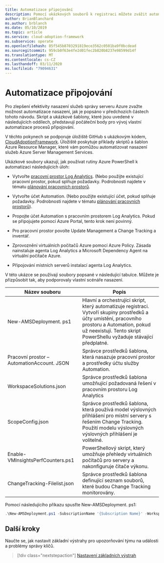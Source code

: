 ```yaml
---
title: Automatizace připojování
description: Pomocí ukázkových souborů k registraci můžete zvážit automatizaci nasazení služby Azure Server Management Services, aby se zlepšila efektivita.
author: BrianBlanchard
ms.author: brblanch
ms.date: 05/10/2019
ms.topic: article
ms.service: cloud-adoption-framework
ms.subservice: operate
ms.openlocfilehash: 85f545b8703291819ece3562c0501ba9f0bcdead
ms.sourcegitcommit: 959cb0f63e4fe2d01fec2b820b8237e98599d14f
ms.translationtype: MT
ms.contentlocale: cs-CZ
ms.lasthandoff: 03/11/2020
ms.locfileid: "79094631"
---
```

# <a name="automate-onboarding"></a>Automatizace připojování

Pro zlepšení efektivity nasazení služeb správy serveru Azure zvažte možnost automatizace nasazení, jak je popsáno v předchozích částech tohoto návodu. Skript a ukázkové šablony, které jsou uvedené v následujících oddílech, představují počáteční body pro vývoj vlastní automatizace procesů připojování.

V těchto pokynech se podporuje úložiště GitHub s ukázkovým kódem, [CloudAdoptionFramework](https://aka.ms/caf/manage/automation-samples). Úložiště poskytuje příklady skriptů a šablon Azure Resource Manager, které vám pomůžou automatizovat nasazení služeb Azure Server Management Services.

Ukázkové soubory ukazují, jak používat rutiny Azure PowerShell k automatizaci následujících úloh:

- Vytvořte [pracovní prostor Log Analytics](https://docs.microsoft.com/azure/azure-monitor/platform/manage-access). (Nebo použijte existující pracovní prostor, pokud splňuje požadavky. Podrobnosti najdete v tématu [plánování pracovních prostorů](./prerequisites.md#log-analytics-workspace-and-automation-account-planning).

- Vytvořte účet Automation. (Nebo použijte existující účet, pokud splňuje požadavky. Podrobnosti najdete v tématu [plánování pracovních prostorů](./prerequisites.md#log-analytics-workspace-and-automation-account-planning)).

- Propojte účet Automation s pracovním prostorem Log Analytics. Pokud se připojujete pomocí Azure Portal, tento krok není povinný.

- Pro pracovní prostor povolte Update Management a Change Tracking a inventář.

- Zprovoznění virtuálních počítačů Azure pomocí Azure Policy. Zásada nainstaluje agenta Log Analytics a Microsoft Dependency Agent na virtuální počítače Azure.

- Připojování místních serverů instalací agenta Log Analytics.

V této ukázce se používají soubory popsané v následující tabulce. Můžete je přizpůsobit tak, aby podporovaly vlastní scénáře nasazení.

| Název souboru | Popis |
|-----------|-------------|
| New-AMSDeployment. ps1 | Hlavní a orchestrující skript, který automatizuje registraci. Vytvoří skupiny prostředků a účty umístění, pracovního prostoru a Automation, pokud už neexistují. Tento skript PowerShellu vyžaduje stávající předplatné. |
| Pracovní prostor – AutomationAccount. JSON | Správce prostředků šablona, která nasazuje pracovní prostor a prostředky účtu služby Automation. |
| WorkspaceSolutions.json | Správce prostředků šablona umožňující požadovaná řešení v pracovním prostoru Log Analytics |
| ScopeConfig.json | Správce prostředků šablona, která používá model výslovných přihlášení pro místní servery s řešením Change Tracking. Použití modelu výslovných výslovných přihlášení je volitelné. |
| Enable-VMInsightsPerfCounters.ps1 | PowerShellový skript, který umožňuje přehledy virtuálních počítačů pro servery a nakonfiguruje čítače výkonu. |
| ChangeTracking-Filelist.json | Správce prostředků šablona definující seznam souborů, které budou Change Tracking monitorovány. |

Pomocí následujícího příkazu spusťte New-AMSDeployment. ps1:

```powershell
.\New-AMSDeployment.ps1 -SubscriptionName '{Subscription Name}' -WorkspaceName '{Workspace Name}' -WorkspaceLocation '{Azure Location}' -AutomationAccountName {Account Name} -AutomationAccountLocation {Account Location}
```

## <a name="next-steps"></a>Další kroky

Naučte se, jak nastavit základní výstrahy pro upozorňování týmu na události a problémy správy klíčů.

> [!div class="nextstepaction"]
> [Nastavení základních výstrah](./setup-alerts.md)
